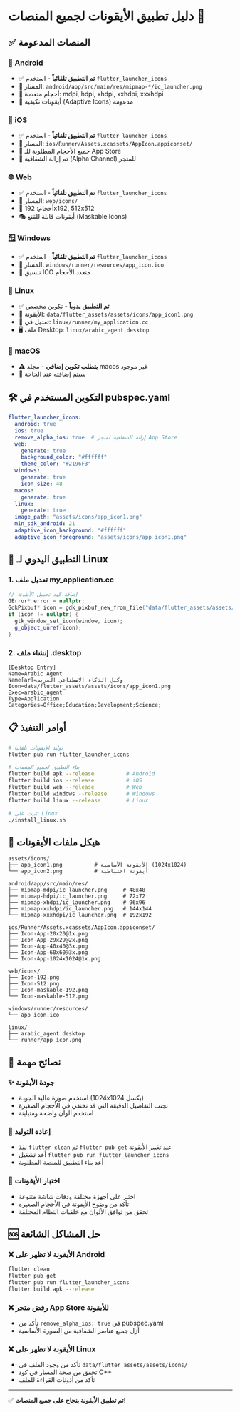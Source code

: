 # دليل تطبيق الأيقونات لجميع المنصات 🎨

## ✅ المنصات المدعومة

### 📱 Android
- ✅ **تم التطبيق تلقائياً** - استخدم `flutter_launcher_icons`
- 📍 المسار: `android/app/src/main/res/mipmap-*/ic_launcher.png`
- 🎯 أحجام متعددة: mdpi, hdpi, xhdpi, xxhdpi, xxxhdpi
- 🔄 أيقونات تكيفية (Adaptive Icons) مدعومة

### 🍎 iOS
- ✅ **تم التطبيق تلقائياً** - استخدم `flutter_launcher_icons`
- 📍 المسار: `ios/Runner/Assets.xcassets/AppIcon.appiconset/`
- 🎯 جميع الأحجام المطلوبة للـ App Store
- 🚫 تم إزالة الشفافية (Alpha Channel) للمتجر

### 🌐 Web
- ✅ **تم التطبيق تلقائياً** - استخدم `flutter_launcher_icons`
- 📍 المسار: `web/icons/`
- 🎯 أحجام: 192x192, 512x512
- 🎭 أيقونات قابلة للقنع (Maskable Icons)

### 🪟 Windows
- ✅ **تم التطبيق تلقائياً** - استخدم `flutter_launcher_icons`
- 📍 المسار: `windows/runner/resources/app_icon.ico`
- 🎯 تنسيق ICO متعدد الأحجام

### 🐧 Linux
- ✅ **تم التطبيق يدوياً** - تكوين مخصص
- 📍 الأيقونة: `data/flutter_assets/assets/icons/app_icon1.png`
- 🔧 تعديل في: `linux/runner/my_application.cc`
- 🖥️ ملف Desktop: `linux/arabic_agent.desktop`

### 🍏 macOS
- ⚠️ **يتطلب تكوين إضافي** - مجلد macos غير موجود
- 📝 سيتم إضافته عند الحاجة

## 🛠️ التكوين المستخدم في pubspec.yaml

```yaml
flutter_launcher_icons:
  android: true
  ios: true
  remove_alpha_ios: true  # إزالة الشفافية لمتجر App Store
  web:
    generate: true
    background_color: "#ffffff"
    theme_color: "#2196F3"
  windows:
    generate: true
    icon_size: 48
  macos:
    generate: true
  linux:
    generate: true
  image_path: "assets/icons/app_icon1.png"
  min_sdk_android: 21
  adaptive_icon_background: "#ffffff"
  adaptive_icon_foreground: "assets/icons/app_icon1.png"
```

## 🔧 التطبيق اليدوي لـ Linux

### 1. تعديل ملف my_application.cc
```cpp
// إضافة كود تحميل الأيقونة
GError* error = nullptr;
GdkPixbuf* icon = gdk_pixbuf_new_from_file("data/flutter_assets/assets/icons/app_icon1.png", &error);
if (icon != nullptr) {
  gtk_window_set_icon(window, icon);
  g_object_unref(icon);
}
```

### 2. إنشاء ملف .desktop
```desktop
[Desktop Entry]
Name=Arabic Agent
Name[ar]=وكيل الذكاء الاصطناعي العربي
Icon=data/flutter_assets/assets/icons/app_icon1.png
Exec=arabic_agent
Type=Application
Categories=Office;Education;Development;Science;
```

## 📋 أوامر التنفيذ

```bash
# توليد الأيقونات تلقائياً
flutter pub run flutter_launcher_icons

# بناء التطبيق لجميع المنصات
flutter build apk --release          # Android
flutter build ios --release          # iOS
flutter build web --release          # Web
flutter build windows --release      # Windows
flutter build linux --release        # Linux

# تثبيت على Linux
./install_linux.sh
```

## 📁 هيكل ملفات الأيقونات

```
assets/icons/
├── app_icon1.png          # الأيقونة الأساسية (1024x1024)
└── app_icon2.png          # أيقونة احتياطية

android/app/src/main/res/
├── mipmap-mdpi/ic_launcher.png     # 48x48
├── mipmap-hdpi/ic_launcher.png     # 72x72
├── mipmap-xhdpi/ic_launcher.png    # 96x96
├── mipmap-xxhdpi/ic_launcher.png   # 144x144
└── mipmap-xxxhdpi/ic_launcher.png  # 192x192

ios/Runner/Assets.xcassets/AppIcon.appiconset/
├── Icon-App-20x20@1x.png
├── Icon-App-29x29@2x.png
├── Icon-App-40x40@3x.png
├── Icon-App-60x60@3x.png
└── Icon-App-1024x1024@1x.png

web/icons/
├── Icon-192.png
├── Icon-512.png
├── Icon-maskable-192.png
└── Icon-maskable-512.png

windows/runner/resources/
└── app_icon.ico

linux/
├── arabic_agent.desktop
└── runner/app_icon.png
```

## 🎯 نصائح مهمة

### ✨ جودة الأيقونة
- استخدم صورة عالية الجودة (1024x1024 بكسل)
- تجنب التفاصيل الدقيقة التي قد تختفي في الأحجام الصغيرة
- استخدم ألوان واضحة ومتباينة

### 🔄 إعادة التوليد
- نفذ `flutter clean` ثم `flutter pub get` عند تغيير الأيقونة
- أعد تشغيل `flutter pub run flutter_launcher_icons`
- أعد بناء التطبيق للمنصة المطلوبة

### 📱 اختبار الأيقونات
- اختبر على أجهزة مختلفة ودقات شاشة متنوعة
- تأكد من وضوح الأيقونة في الأحجام الصغيرة
- تحقق من توافق الألوان مع خلفيات النظام المختلفة

## 🆘 حل المشاكل الشائعة

### ❌ الأيقونة لا تظهر على Android
```bash
flutter clean
flutter pub get
flutter pub run flutter_launcher_icons
flutter build apk --release
```

### ❌ رفض متجر App Store للأيقونة
- تأكد من `remove_alpha_ios: true` في pubspec.yaml
- أزل جميع عناصر الشفافية من الصورة الأساسية

### ❌ الأيقونة لا تظهر على Linux
- تأكد من وجود الملف في `data/flutter_assets/assets/icons/`
- تحقق من صحة المسار في كود C++
- تأكد من أذونات القراءة للملف

---

✅ **تم تطبيق الأيقونة بنجاح على جميع المنصات!**

